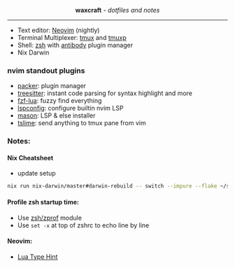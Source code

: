 <p align="center"><strong>waxcraft</strong> <em>- dotfiles and notes</em></p>

---

- Text editor: [Neovim](https://neovim.io/) (nightly)
- Terminal Multiplexer: [tmux](https://github.com/tmux/tmux) and [tmuxp](https://github.com/tmux-python/tmuxp)
- Shell: [zsh](https://ohmyz.sh/) with [antibody](https://github.com/getantibody/antibody) plugin manager
- Nix Darwin


### nvim standout plugins

- [packer](https://github.com/wbthomason/packer.nvim): plugin manager
- [treesitter](https://github.com/nvim-treesitter/nvim-treesitter): instant code parsing for syntax highlight and more
- [fzf-lua](https://github.com/ibhagwan/fzf-lua): fuzzy find everything
- [lspconfig](https://github.com/neovim/nvim-lspconfig): configure builtin nvim LSP
- [mason](https://github.com/williamboman/mason.nvim): LSP & else installer
- [tslime](https://github.com/jgdavey/tslime.vim): send anything to tmux pane from vim


### Notes:

#### Nix Cheatsheet
- update setup
```bash
nix run nix-darwin/master#darwin-rebuild -- switch --impure --flake ~/src/waxcraft/nix#wax
```


#### Profile zsh startup time:

- Use [zsh/zprof](https://stevenvanbael.com/profiling-zsh-startup) module
- Use `set -x` at top of zshrc to echo line by line

#### Neovim:

- [Lua Type Hint](https://github.com/LuaLS/lua-language-server/wiki/Annotations)
